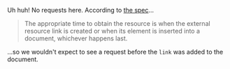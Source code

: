 Uh huh! No requests here. According to [the spec](http://www.whatwg.org/specs/web-apps/current-work/multipage/links.html#link-type-stylesheet)…

> The appropriate time to obtain the resource is when the external resource link is created or when its element is inserted into a document, whichever happens last.

…so we wouldn't expect to see a request before the `link` was added to the document.